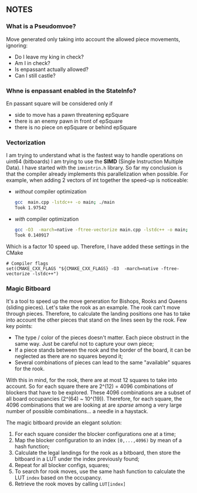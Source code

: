 NOTES
---
### What is a Pseudomvoe?
Move generated only taking into account the allowed piece movements, ignoring:
* Do I leave my king in check?
* Am I in check?
* Is enpassant actually allowed?
* Can I still castle?

### Whne is enpassant enabled in the StateInfo?
En passant square will be considered only if
* side to move has a pawn threatening epSquare
* there is an enemy pawn in front of epSquare
* there is no piece on epSquare or behind epSquare

### Vectorization

I am trying to understand what is the fastest way to handle operations on uint64 (bitboards)
I am trying to use the **SIMD** (Single Instruction Multiple Data).
I have started with the `immintrin.h` library. 
So far my conclusion is that the compiler already implements this parallelization when possible.
For example, when adding 2 vectors of int together the speed-up is noticeable:
* *without* compiler optimization
    ```bash
    gcc  main.cpp -lstdc++ -o main; ./main
    Took 1.97542
    ```
* *with* compiler optimization
    ```bash
    gcc -O3  -march=native -ftree-vectorize main.cpp -lstdc++ -o main; ./main
    Took 0.140917
    ```
Which is a factor 10 speed up.
Therefore, I have added these settings in the CMake
```
# Compiler flags
set(CMAKE_CXX_FLAGS "${CMAKE_CXX_FLAGS} -O3  -march=native -ftree-vectorize -lstdc++")
```

### Magic Bitboard
It's a tool to speed up the move generation for Bishops, Rooks and Queens (sliding pieces). Let's take the rook as an example.
The rook can't move through pieces. Therefore, to calculate the landing positions one has to take into account the other pieces that stand on the lines seen by the rook. 
Few key points:
* The type / color of the pieces doesn't matter. Each piece obstruct in the same way. Just be careful not to capture your own piece;
* If a piece stands between the rook and the border of the board, it can be neglected as there are no squares beyond it;
* Several combinations of pieces can lead to the same "available" squares for the rook.


With this in mind, for the rook, there are at most 12 squares to take into account.
So for each square there are 2^(12) = 4096 combinations of blockers that have to be explored. These 4096 combinations are a subset of all board occupancies (2^(64) ~ 10^(19)). Therefore, for each square, the 4096 combinations that we are looking at are *sparse* among a very large number of possible combinations... a needle in a haystack.

The magic bitboard provide an elegant solution:
1. For each square consider the blocker configurations one at a time;
1. Map the blocker configuration to an index `[0,...,4096)` by mean of a hash function;
1. Calculate the legal landings for the rook as a bitboard, then store the bitboard in a LUT under the index previously found;
1. Repeat for all blocker configs, squares;
1. To search for rook moves, use the same hash function to calculate the LUT `index` based on the occupancy. 
1. Retrieve the rook moves by calling `LUT[index]`